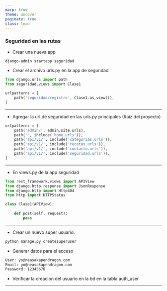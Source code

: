 ```yaml
---
marp: true
theme: uncover
paginate: true
class: lead
---
```

### Seguridad en las rutas
- Crear una nueva app
```bash
django-admin startapp seguridad
```

- Crear el archivo urls.py en la app de seguridad
```python
from django.urls import path
from seguridad.views import Clase1

urlpatterns = [
    path('seguridad/registro', Clase1.as_view()),
]
```
---
- Agregar la url de seguridad en las urls.py principales (Raiz del proyecto)
```python
urlpatterns = [
    path('admin/', admin.site.urls),
    path('', include('home.urls')),
    path('api/v1/', include('categorias.urls')),
    path('api/v1/', include('recetas.urls')),
    path('api/v1/', include('contacto.urls')),
    path('api/v1/', include('seguridad.urls')),
]
```
---
- En views.py de la app seguridad
```python
from rest_framework.views import APIView
from django.http.response import JsonResponse
from django.http import Http404
from http import HTTPStatus

class Clase1(APIView):
    
    def post(self, request):
        pass
```
---
- Crear un nuevo super usuario:
```bash
python manage.py createsuperuser
```

- Generar datos para el acceso
```bash
User: yo@neasakapendragon.com
Email: yo@neasakapendragon.com
Password: 12345678
```

- Verificar la creacion del usuario en la bd en la tabla auth_user
---